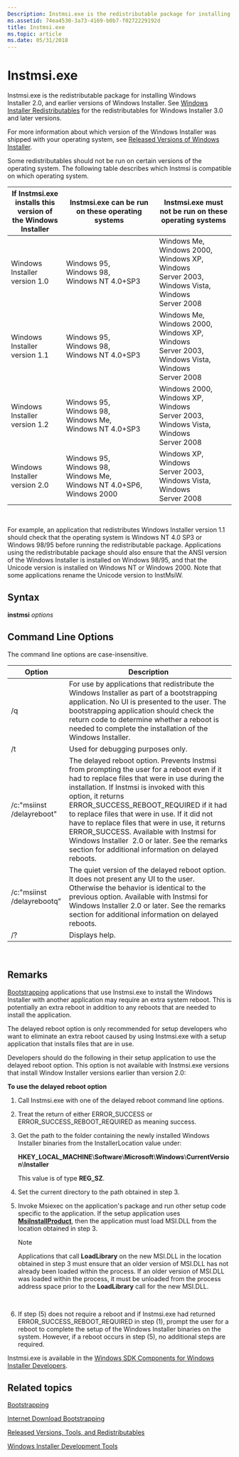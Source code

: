 ```yaml
---
Description: Instmsi.exe is the redistributable package for installing Windows Installer&\#160;2.0, and earlier versions of Windows Installer. See Windows Installer Redistributables for the redistributables for Windows Installer&\#160;3.0 and later versions.
ms.assetid: 74ea4530-3a73-4169-b0b7-f0272229192d
title: Instmsi.exe
ms.topic: article
ms.date: 05/31/2018
---
```


# Instmsi.exe

Instmsi.exe is the redistributable package for installing Windows Installer 2.0, and earlier versions of Windows Installer. See [Windows Installer Redistributables](windows-installer-redistributables.md) for the redistributables for Windows Installer 3.0 and later versions.

For more information about which version of the Windows Installer was shipped with your operating system, see [Released Versions of Windows Installer](released-versions-of-windows-installer.md).

Some redistributables should not be run on certain versions of the operating system. The following table describes which Instmsi is compatible on which operating system.



| If Instmsi.exe installs this version of the Windows Installer | Instmsi.exe can be run on these operating systems                    | Instmsi.exe must not be run on these operating systems                                        |
|---------------------------------------------------------------|----------------------------------------------------------------------|-----------------------------------------------------------------------------------------------|
| Windows Installer version 1.0                                 | Windows 95, Windows 98, Windows NT 4.0+SP3                           | Windows Me, Windows 2000, Windows XP, Windows Server 2003, Windows Vista, Windows Server 2008 |
| Windows Installer version 1.1                                 | Windows 95, Windows 98, Windows NT 4.0+SP3                           | Windows Me, Windows 2000, Windows XP, Windows Server 2003, Windows Vista, Windows Server 2008 |
| Windows Installer version 1.2                                 | Windows 95, Windows 98, Windows Me, Windows NT 4.0+SP3               | Windows 2000, Windows XP, Windows Server 2003, Windows Vista, Windows Server 2008             |
| Windows Installer version 2.0                                 | Windows 95, Windows 98, Windows Me, Windows NT 4.0+SP6, Windows 2000 | Windows XP, Windows Server 2003, Windows Vista, Windows Server 2008                           |



 

For example, an application that redistributes Windows Installer version 1.1 should check that the operating system is Windows NT 4.0 SP3 or Windows 98/95 before running the redistributable package. Applications using the redistributable package should also ensure that the ANSI version of the Windows Installer is installed on Windows 98/95, and that the Unicode version is installed on Windows NT or Windows 2000. Note that some applications rename the Unicode version to InstMsiW.

## Syntax

**instmsi** *options*

## Command Line Options

The command line options are case-insensitive.



| Option                     | Description                                                                                                                                                                                                                                                                                                                                                                                                                                                                                                                |
|----------------------------|----------------------------------------------------------------------------------------------------------------------------------------------------------------------------------------------------------------------------------------------------------------------------------------------------------------------------------------------------------------------------------------------------------------------------------------------------------------------------------------------------------------------------|
| /q                         | For use by applications that redistribute the Windows Installer as part of a bootstrapping application. No UI is presented to the user. The bootstrapping application should check the return code to determine whether a reboot is needed to complete the installation of the Windows Installer.                                                                                                                                                                                                                          |
| /t                         | Used for debugging purposes only.                                                                                                                                                                                                                                                                                                                                                                                                                                                                                          |
| /c:"msiinst /delayreboot"  | The delayed reboot option. Prevents Instmsi from prompting the user for a reboot even if it had to replace files that were in use during the installation. If Instmsi is invoked with this option, it returns ERROR\_SUCCESS\_REBOOT\_REQUIRED if it had to replace files that were in use. If it did not have to replace files that were in use, it returns ERROR\_SUCCESS. Available with Instmsi for Windows Installer  2.0 or later. See the remarks section for additional information on delayed reboots.<br/> |
| /c:"msiinst /delayrebootq" | The quiet version of the delayed reboot option. It does not present any UI to the user. Otherwise the behavior is identical to the previous option. Available with Instmsi for Windows Installer 2.0 or later. See the remarks section for additional information on delayed reboots.<br/>                                                                                                                                                                                                                           |
| /?                         | Displays help.                                                                                                                                                                                                                                                                                                                                                                                                                                                                                                             |



 

## Remarks

[Bootstrapping](bootstrapping.md) applications that use Instmsi.exe to install the Windows Installer with another application may require an extra system reboot. This is potentially an extra reboot in addition to any reboots that are needed to install the application.

The delayed reboot option is only recommended for setup developers who want to eliminate an extra reboot caused by using Instmsi.exe with a setup application that installs files that are in use.

Developers should do the following in their setup application to use the delayed reboot option. This option is not available with Instmsi.exe versions that install Window Installer versions earlier than version 2.0:

**To use the delayed reboot option**

1.  Call Instmsi.exe with one of the delayed reboot command line options.
2.  Treat the return of either ERROR\_SUCCESS or ERROR\_SUCCESS\_REBOOT\_REQUIRED as meaning success.
3.  Get the path to the folder containing the newly installed Windows Installer binaries from the InstallerLocation value under:

    **HKEY\_LOCAL\_MACHINE**\\**Software**\\**Microsoft**\\**Windows**\\**CurrentVersion**\\**Installer**

    This value is of type **REG\_SZ**.

4.  Set the current directory to the path obtained in step 3.
5.  Invoke Msiexec on the application's package and run other setup code specific to the application. If the setup application uses [**MsiInstallProduct**](/windows/desktop/api/Msi/nf-msi-msiinstallproducta), then the application must load MSI.DLL from the location obtained in step 3.
    > [!Note]  
    > Applications that call **LoadLibrary** on the new MSI.DLL in the location obtained in step 3 must ensure that an older version of MSI.DLL has not already been loaded within the process. If an older version of MSI.DLL was loaded within the process, it must be unloaded from the process address space prior to the **LoadLibrary** call for the new MSI.DLL.

     

6.  If step (5) does not require a reboot and if Instmsi.exe had returned ERROR\_SUCCESS\_REBOOT\_REQUIRED in step (1), prompt the user for a reboot to complete the setup of the Windows Installer binaries on the system. However, if a reboot occurs in step (5), no additional steps are required.

Instmsi.exe is available in the [Windows SDK Components for Windows Installer Developers](platform-sdk-components-for-windows-installer-developers.md).

## Related topics

<dl> <dt>

[Bootstrapping](bootstrapping.md)
</dt> <dt>

[Internet Download Bootstrapping](internet-download-bootstrapping.md)
</dt> <dt>

[Released Versions, Tools, and Redistributables](released-versions-tools-and-redistributables.md)
</dt> <dt>

[Windows Installer Development Tools](windows-installer-development-tools.md)
</dt> </dl>

 

 




